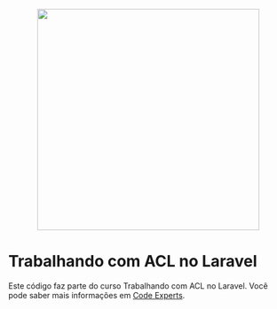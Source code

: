 <p align="center"><img src="https://res.cloudinary.com/dtfbvvkyp/image/upload/v1566331377/laravel-logolockup-cmyk-red.svg" width="400"></p>

# Trabalhando com ACL no Laravel

Este código faz parte do curso Trabalhando com ACL no Laravel. Você pode saber mais informações em [Code Experts](http://codeexperts.com.br).

